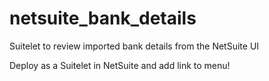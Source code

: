 # netsuite_bank_details
Suitelet to review imported bank details from the NetSuite UI

Deploy as a Suitelet in NetSuite and add link to menu!
